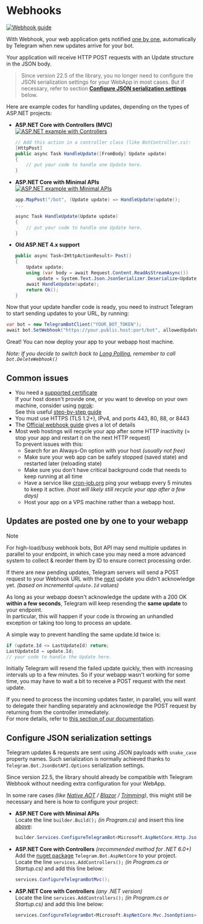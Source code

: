 ﻿# Webhooks

[![Webhook guide](https://img.shields.io/badge/Bot_API-Webhook%20guide-blue.svg?style=flat-square)](https://core.telegram.org/bots/webhooks)

With Webhook, your web application gets notified
[one by one](#updates-are-posted-one-by-one-to-your-webapp),
automatically by Telegram when new updates arrive for your bot.

Your application will receive HTTP POST requests with an Update structure in the JSON body.

> Since version 22.5 of the library, you no longer need to configure the JSON serialization settings for your WebApp in most cases.
> But if necessary, refer to section **[Configure JSON serialization settings](#configure-json-serialization-settings)** below.

Here are example codes for handling updates, depending on the types of ASP.NET projects:

* **ASP.NET Core with Controllers (MVC)** [![ASP.NET example with Controllers](https://img.shields.io/badge/Examples-Webhook.Controllers-green?style=flat-square)](https://github.com/TelegramBots/Telegram.Bot.Examples/tree/master/Webhook.Controllers)
    ```csharp
    // Add this action in a controller class (like BotController.cs):
    [HttpPost]
    public async Task HandleUpdate([FromBody] Update update)
    {
        // put your code to handle one Update here.
    }
    ```
* **ASP.NET Core with Minimal APIs** [![ASP.NET example with Minimal APIs](https://img.shields.io/badge/Examples-Webhook.MinimalAPIs-green?style=flat-square)](https://github.com/TelegramBots/Telegram.Bot.Examples/tree/master/Webhook.MinimalAPIs)
    ```csharp
    app.MapPost("/bot", (Update update) => HandleUpdate(update));
    ...

    async Task HandleUpdate(Update update)
    {
        // put your code to handle one Update here.
    }
    ```
* **Old ASP.NET 4.x support**
    ```csharp
    public async Task<IHttpActionResult> Post()
    {
        Update update;
        using (var body = await Request.Content.ReadAsStreamAsync())
            update = System.Text.Json.JsonSerializer.Deserialize<Update>(body, JsonBotAPI.Options);
        await HandleUpdate(update);
        return Ok();
    }
    ```

Now that your update handler code is ready, you need to instruct Telegram to start sending updates to your URL, by running:
```csharp
var bot = new TelegramBotClient("YOUR_BOT_TOKEN");
await bot.SetWebhook("https://your.public.host:port/bot", allowedUpdates: []);
```

Great! You can now deploy your app to your webapp host machine.

_Note: If you decide to switch back to [Long Polling](polling.md), remember to call `bot.DeleteWebhook()`_


## Common issues

- You need a [supported certificate](https://core.telegram.org/bots/faq#i-39m-having-problems-with-webhooks)  
  If your host doesn't provide one, or you want to develop on your own machine, consider using [ngrok](https://ngrok.com/):  
See this useful [step-by-step guide](https://medium.com/@oktaykopcak/81c8c4a9a853)
- You must use HTTPS (TLS 1.2+), IPv4, and ports 443, 80, 88, or 8443
- The [Official webhook guide](https://core.telegram.org/bots/webhooks) gives a lot of details
- Most web hostings will recycle your app after some HTTP inactivity (= stop your app and restart it on the next HTTP request)  
  To prevent issues with this:
  - Search for an Always-On option with your host _(usually not free)_
  - Make sure your web app can be safely stopped (saved state) and restarted later (reloading state)
  - Make sure you don't have critical background code that needs to keep running at all time
  - Have a service like [cron-job.org](https://cron-job.org/) ping your webapp every 5 minutes to keep it active.
    _(host will likely still recycle your app after a few days)_
  - Host your app on a VPS machine rather than a webapp host.

## Updates are posted one by one to your webapp

> [!NOTE]  
> For high-load/busy webhook bots, Bot API may send multiple updates in parallel to your endpoint,
in which case you may need a more advanced system to collect & reorder them by ID to ensure correct processing order.

If there are new pending updates, Telegram servers will send a POST request to your Webhook URL with the <u>next</u> update you didn't acknowledge yet.
_(based on incremental `update.Id` values)_

As long as your webapp doesn't acknowledge the update with a 200 OK **within a few seconds**, Telegram will keep resending the **same update** to your endpoint.  
In particular, this will happen if your code is throwing an unhandled exception or taking too long to process an update.

A simple way to prevent handling the same update.Id twice is:
  ```csharp
  if (update.Id <= LastUpdateId) return;
  LastUpdateId = update.Id;
  // your code to handle the Update here.
  ```

Initially Telegram will resend the failed update quickly, then with increasing intervals up to a few minutes. So if your webapp wasn't working for some time, you may have to wait a bit to receive a POST request with the next update.

If you need to process the incoming updates faster, in parallel, you will want to delegate their handling separately and acknowledge the POST request by returning from the controller immediately.  
For more details, refer to [this section of our documentation](.#sequential-vs-parallel-updates).


## Configure JSON serialization settings

Telegram updates & requests are sent using JSON payloads with `snake_case` property names.
Such serialization is normally achieved thanks to `Telegram.Bot.JsonBotAPI.Options` serialization settings.

Since version 22.5, the library should already be compatible with Telegram Webhook without needing extra configuration for your WebApp.

In some rare cases _(like [Native AOT](https://learn.microsoft.com/en-us/dotnet/core/deploying/native-aot) / [Blazor](https://learn.microsoft.com/en-us/aspnet/core/blazor/webassembly-build-tools-and-aot) / [Trimming](https://learn.microsoft.com/en-us/dotnet/core/deploying/trimming/trim-self-contained))_, this might still be necessary and here is how to configure your project:
* **ASP.NET Core with Minimal APIs**  
    Locate the line `builder.Build();` _(in Program.cs)_ and insert this line <u>above</u>:
    ```csharp
    builder.Services.ConfigureTelegramBot<Microsoft.AspNetCore.Http.Json.JsonOptions>(opt => opt.SerializerOptions);
    ```
* **ASP.NET Core with Controllers** _(recommended method for .NET 6.0+)_  
    Add the [nuget package](https://www.nuget.org/packages/Telegram.Bot.AspNetCore) `Telegram.Bot.AspNetCore` to your project.  
    Locate the line `services.AddControllers();` _(in Program.cs or Startup.cs)_ and add this line below:
    ```csharp
    services.ConfigureTelegramBotMvc();
    ```
* **ASP.NET Core with Controllers** _(any .NET version)_  
    Locate the line `services.AddControllers();` _(in Program.cs or Startup.cs)_ and add this line below:
    ```csharp
    services.ConfigureTelegramBot<Microsoft.AspNetCore.Mvc.JsonOptions>(opt => opt.JsonSerializerOptions);
    ```

